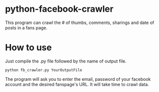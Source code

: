 # python-facebook-crawler
This program can crawl the # of thumbs, comments, sharings and date of posts in a fans page.
# How to use
Just compile the .py file followed by the name of output file.
```pip
python fb_crawler.py YourOutputFile
```
The program will ask you to enter the email, password of your facebook account and the desired fanspage's URL.
  It will take time to crawl data.

